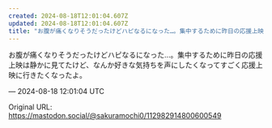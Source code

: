 ```yaml
---
created: 2024-08-18T12:01:04.607Z
updated: 2024-08-18T12:01:04.607Z
title: "お腹が痛くなりそうだったけどハピなるになった…。集中するために昨日の応援上映は静[...]"
---
```


<p>お腹が痛くなりそうだったけどハピなるになった…。集中するために昨日の応援上映は静かに見てたけど、なんか好きな気持ちを声にしたくなってすごく応援上映に行きたくなったよ。</p>

&mdash; 2024-08-18 12:01:04 UTC

Original URL: https://mastodon.social/@sakuramochi0/112982914800600549
